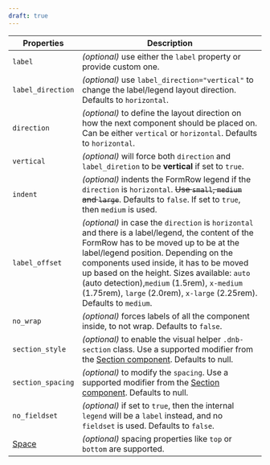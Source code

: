 ```yaml
---
draft: true
---
```


| Properties                                      | Description                                                                                                                                                                                                                                                                                                                                                                                            |
| ----------------------------------------------- | ------------------------------------------------------------------------------------------------------------------------------------------------------------------------------------------------------------------------------------------------------------------------------------------------------------------------------------------------------------------------------------------------------ |
| `label`                                         | _(optional)_ use either the `label` property or provide custom one.                                                                                                                                                                                                                                                                                                                                    |
| `label_direction`                               | _(optional)_ use `label_direction="vertical"` to change the label/legend layout direction. Defaults to `horizontal`.                                                                                                                                                                                                                                                                                   |
| `direction`                                     | _(optional)_ to define the layout direction on how the next component should be placed on. Can be either `vertical` or `horizontal`. Defaults to `horizontal`.                                                                                                                                                                                                                                         |
| `vertical`                                      | _(optional)_ will force both `direction` and `label_diretion` to be **vertical** if set to `true`.                                                                                                                                                                                                                                                                                                     |
| `indent`                                        | _(optional)_ indents the FormRow legend if the `direction` is `horizontal`. ~~Use `small`, `medium` and `large`~~. Defaults to `false`. If set to `true`, then `medium` is used.                                                                                                                                                                                                                       |
| `label_offset`                                  | _(optional)_ in case the `direction` is `horizontal` and there is a label/legend, the content of the FormRow has to be moved up to be at the label/legend position. Depending on the components used inside, it has to be moved up based on the height. Sizes available: `auto` (auto detection),`medium` (1.5rem), `x-medium` (1.75rem), `large` (2.0rem), `x-large` (2.25rem). Defaults to `medium`. |
| `no_wrap`                                       | _(optional)_ forces labels of all the component inside, to not wrap. Defaults to `false`.                                                                                                                                                                                                                                                                                                              |
| `section_style`                                 | _(optional)_ to enable the visual helper `.dnb-section` class. Use a supported modifier from the [Section component](/uilib/components/section#tab-properties). Defaults to null.                                                                                                                                                                                                                      |
| `section_spacing`                               | _(optional)_ to modify the `spacing`. Use a supported modifier from the [Section component](/uilib/components/section#tab-properties). Defaults to null.                                                                                                                                                                                                                                               |
| `no_fieldset`                                   | _(optional)_ if set to `true`, then the internal `legend` will be a `label` instead, and no `fieldset` is used. Defaults to `false`.                                                                                                                                                                                                                                                                   |
| [Space](/uilib/components/space#tab-properties) | _(optional)_ spacing properties like `top` or `bottom` are supported.                                                                                                                                                                                                                                                                                                                                  |
